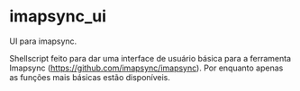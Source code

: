 # imapsync_ui
UI para imapsync.

Shellscript feito para dar uma interface de usuário básica para a ferramenta Imapsync (https://github.com/imapsync/imapsync).
Por enquanto apenas as funções mais básicas estão disponíveis.

